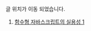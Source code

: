 글 위치가 이동 되었습니다.
1. [함수형 자바스크립트의 실용성 1](https://github.com/marpple/abc-functional-javascript/wiki/%ED%95%A8%EC%88%98%ED%98%95-%EC%9E%90%EB%B0%94%EC%8A%A4%ED%81%AC%EB%A6%BD%ED%8A%B8%EC%9D%98-%EC%8B%A4%EC%9A%A9%EC%84%B1-1)